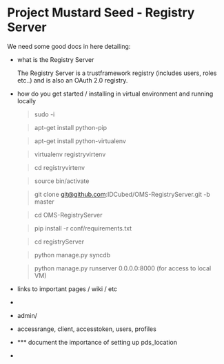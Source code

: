 Project Mustard Seed - Registry Server
======================================

We need some good docs in here detailing:

* what is the Registry Server
 
    The Registry Server is a trustframework registry (includes users, roles etc..) and is also an OAuth 2.0 registry.

* how do you get started / installing in virtual environment and running locally

    >sudo -i

    >apt-get install python-pip
    
    >apt-get install python-virtualenv

    >virtualenv registryvirtenv
    
    >cd registryvirtenv
    
    >source bin/activate
    
    >git clone git@github.com:IDCubed/OMS-RegistryServer.git -b master

    >cd OMS-RegistryServer
    
    >pip install -r conf/requirements.txt

    >cd registryServer
    
    >python manage.py syncdb
    
    >python manage.py runserver 0.0.0.0:8000 (for access to local VM)
    
* links to important pages / wiki / etc
* 
* admin/
* accessrange, client, accesstoken, users, profiles
* *** document the importance of setting up pds_location
* 
